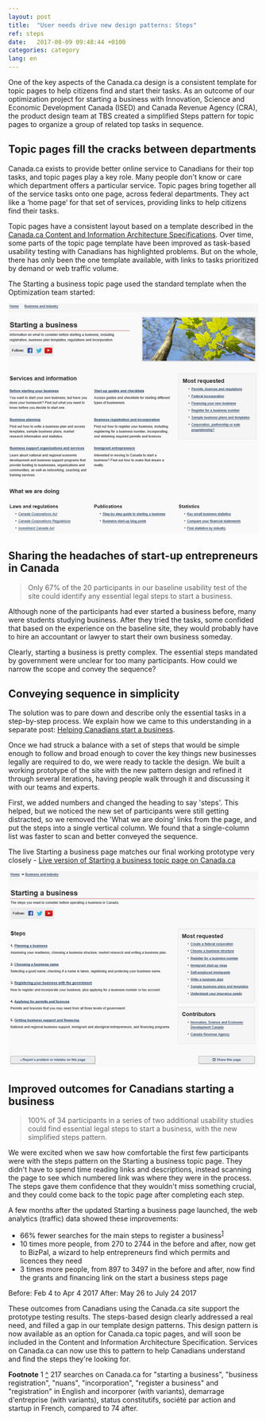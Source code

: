 ```yaml
---
layout: post
title:  "User needs drive new design patterns: Steps"
ref: steps
date:   2017-08-09 09:48:44 +0100
categories: category
lang: en
---
```

One of the key aspects of the Canada.ca design is a consistent template for topic pages to help citizens find and start their tasks. As an outcome of our optimization project for starting a business with Innovation, Science and Economic Development Canada (ISED) and Canada Revenue Agency (CRA), the product design team at TBS created a simplified Steps pattern for topic pages to organize a group of related top tasks in sequence.  

## Topic pages fill the cracks between departments 

Canada.ca exists to provide better online service to Canadians for their top tasks, and topic pages play a key role. Many people don't know or care which department offers a particular service. Topic pages bring together all of the service tasks onto one page, across federal departments. They act like a ‘home page’ for that set of services, providing links to help citizens find their tasks. 

Topic pages have a consistent layout based on a template described in the [Canada.ca Content and Information Architecture Specifications](https://www.canada.ca/en/treasury-board-secretariat/services/government-communications/canada-content-information-architecture-specification.html). Over time, some parts of the topic page template have been improved as task-based usability testing with Canadians has highlighted problems. But on the whole, there has only been the one template available, with links to tasks prioritized by demand or web traffic volume. 

The Starting a business topic page used the standard template when the Optimization team started: 

<img class="img-responsive" alt="Starting a business page back in October with publications regulations and random ordered topics" src="/images/Starting_topic_Oct2016_567x522.png">

## Sharing the headaches of start-up entrepreneurs in Canada
> Only 67% of the 20 participants in our baseline usability test of the site could identify any essential legal steps to start a business.

Although none of the participants had ever started a business before, many were students studying business. After they tried the tasks, some confided that based on the experience on the baseline site, they would probably have to hire an accountant or lawyer to start their own business someday.

Clearly, starting a business is pretty complex. The essential steps mandated by government were unclear for too many participants. How could we narrow the scope and convey the sequence?

## Conveying sequence in simplicity
The solution was to pare down and describe only the essential tasks in a step-by-step process. We explain how we came to this understanding in a separate post:
[Helping Canadians start a business](https://canada-ca.github.io/category/2017/08/15/Starting_a_business.html).  

Once we had struck a balance with a set of steps that would be simple enough to follow and broad enough to cover the key things new businesses legally are required to do, we were ready to tackle the design. We built a working prototype of the site with the new pattern design and refined it through several iterations, having people walk through it and discussing it with our teams and experts.

First, we added numbers and changed the heading to say 'steps'. This helped, but we noticed the new set of participants were still getting distracted, so we removed the 'What we are doing' links from the page, and put the steps into a single vertical column. We found that a single-column list was faster to scan and better conveyed the sequence.

The live Starting a business page matches our final working prototype very closely - [Live version of Starting a business topic page on Canada.ca](https://www.canada.ca/en/services/business/start.html)

<img class="img-responsive" alt="Starting a business page now with steps and no photo of leaves at the top" src="/images/Starting_template_Aug2017_599x467.png">

## Improved outcomes for Canadians starting a business
>100% of 34 participants in a series of two additional usability studies could find essential legal steps to start a business, with the new simplified steps pattern.

We were excited when we saw how comfortable the first few participants were with the steps pattern on the Starting a business topic page. They didn't have to spend time reading links and descriptions, instead scanning the page to see which numbered link was where they were in the process. The steps gave them confidence that they wouldn't miss something crucial, and they could come back to the topic page after completing each step.

A few months after the updated Starting a business page launched, the web analytics (traffic) data showed these improvements:  
- 66% fewer searches for the main steps to register a business<sup name="footnotemark1"><a href="#myfootnote1">1</a></sup>
- 10 times more people, from 270 to 2744 in the before and after, now get to BizPal, a wizard to help entrepreneurs find which permits and licences they need
- 3 times more people, from 897 to 3497 in the before and after, now find the grants and financing link on the start a business steps page

Before: Feb 4 to Apr 4 2017
After: May 26 to July 24 2017

These outcomes from Canadians using the Canada.ca site support the prototype testing results. The steps-based design clearly addressed a real need, and filled a gap in our template design patterns.  This design pattern is now available as an option for Canada.ca topic pages, and will soon be included in the Content and Information Architecture Specification. Services on Canada.ca can now use this to pattern to help Canadians understand and find the steps they're looking for. 


**Footnote**
<span name="myfootnote1">1</span>  <a href="#footnotemark2">^</a>  217 searches on Canada.ca for "starting a business", "business registration", "nuans", "incorporation", "register a business" and "registration" in English and incorporer (with variants), demarrage d'entreprise (with variants), status constitutifs, société par action and startup in French, compared to 74 after.
